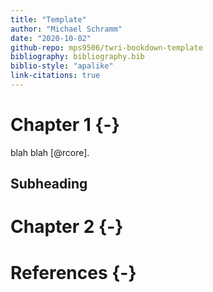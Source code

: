 ```yaml
---
title: "Template"
author: "Michael Schramm"
date: "2020-10-02"
github-repo: mps9506/twri-bookdown-template
bibliography: bibliography.bib
biblio-style: "apalike"
link-citations: true
---
```









# Chapter 1 {-}

blah blah [@rcore].

## Subheading


# Chapter 2 {-}

# References {-}
